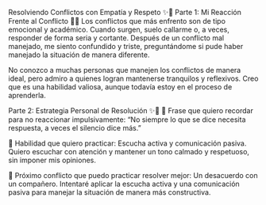 Resolviendo Conflictos con Empatía y Respeto ✨💬
Parte 1: Mi Reacción Frente al Conflicto 🧯🧠
Los conflictos que más enfrento son de tipo emocional y académico. Cuando surgen, suelo callarme o, a veces, responder de forma seria y cortante. Después de un conflicto mal manejado, me siento confundido y triste, preguntándome si pude haber manejado la situación de manera diferente.

No conozco a muchas personas que manejen los conflictos de manera ideal, pero admiro a quienes logran mantenerse tranquilos y reflexivos. Creo que es una habilidad valiosa, aunque todavía estoy en el proceso de aprenderla.

Parte 2: Estrategia Personal de Resolución ✨🤝
💬 Frase que quiero recordar para no reaccionar impulsivamente:
“No siempre lo que se dice necesita respuesta, a veces el silencio dice más.”

🤝 Habilidad que quiero practicar:
Escucha activa y comunicación pasiva. Quiero escuchar con atención y mantener un tono calmado y respetuoso, sin imponer mis opiniones.

🧪 Próximo conflicto que puedo practicar resolver mejor:
Un desacuerdo con un compañero. Intentaré aplicar la escucha activa y una comunicación pasiva para manejar la situación de manera más constructiva.